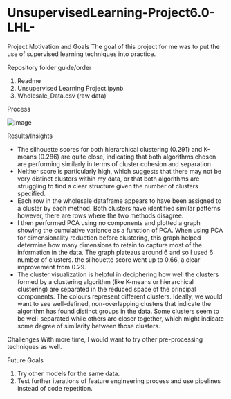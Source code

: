 # UnsupervisedLearning-Project6.0-LHL-


Project Motivation and Goals
The goal of this project for me was to put the use of supervised learning techniques into practice.

Repository folder guide/order
1. Readme
2. Unsupervised Learning Project.ipynb
3. Wholesale_Data.csv (raw data)
   
Process

![image](https://github.com/Zarmeena667/UnsupervisedLearning-Project6.0-LHL-/assets/145514413/5991c9b0-a2da-4cdb-90e6-0da09c89c8f5)


Results/Insights
* The silhouette scores for both hierarchical clustering (0.291) and K-means (0.286) are quite close, indicating that both algorithms chosen are performing similarly in terms of cluster cohesion and separation.
* Neither score is particularly high, which suggests that there may not be very distinct clusters within my data, or that both algorithms are struggling to find a clear structure given the number of clusters specified.
* Each row in the wholesale dataframe appears to have been assigned to a cluster by each method. Both clusters have identified similar patterns however, there are rows where the two methods disagree.
* I then performed PCA using no components and plotted a graph showing the cumulative variance as a function of PCA. When using PCA for dimensionality reduction before clustering, this graph helped determine how many dimensions to retain to capture most of the information in the data. The graph plateaus around 6 and so I used 6 number of clusters. the silhouette score went up to 0.66, a clear improvement from 0.29. 
* The cluster visualization is helpful in deciphering how well the clusters formed by a clustering algorithm (like K-means or hierarchical clustering) are separated in the reduced space of the principal components. The colours represent different clusters. Ideally, we would want to see well-defined, non-overlapping clusters that indicate the algorithm has found distinct groups in the data. Some clusters seem to be well-separated while others are closer together, which might indicate some degree of similarity between those clusters. 

Challenges
With more time, I would want to try other pre-processing techniques as well.

Future Goals
1. Try other models for the same data.
2. Test further iterations of feature engineering process and use pipelines instead of code repetition. 
